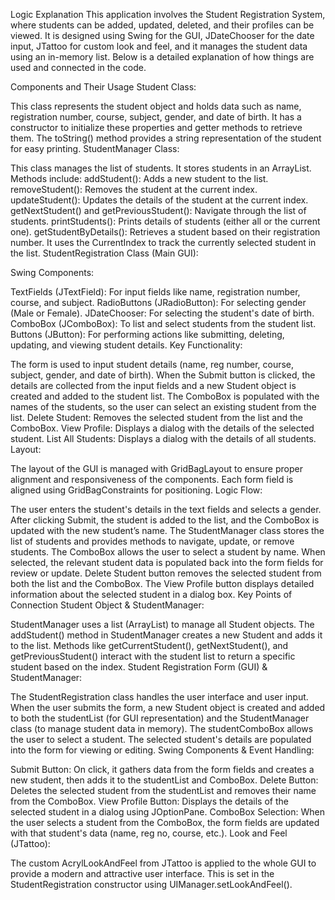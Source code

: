 Logic Explanation
This application involves the Student Registration System, where students can be added, updated, deleted, and their profiles can be viewed. It is designed using Swing for the GUI, JDateChooser for the date input, JTattoo for custom look and feel, and it manages the student data using an in-memory list. Below is a detailed explanation of how things are used and connected in the code.

Components and Their Usage
Student Class:

This class represents the student object and holds data such as name, registration number, course, subject, gender, and date of birth.
It has a constructor to initialize these properties and getter methods to retrieve them.
The toString() method provides a string representation of the student for easy printing.
StudentManager Class:

This class manages the list of students.
It stores students in an ArrayList<Student>.
Methods include:
addStudent(): Adds a new student to the list.
removeStudent(): Removes the student at the current index.
updateStudent(): Updates the details of the student at the current index.
getNextStudent() and getPreviousStudent(): Navigate through the list of students.
printStudents(): Prints details of students (either all or the current one).
getStudentByDetails(): Retrieves a student based on their registration number.
It uses the CurrentIndex to track the currently selected student in the list.
StudentRegistration Class (Main GUI):

Swing Components:

TextFields (JTextField): For input fields like name, registration number, course, and subject.
RadioButtons (JRadioButton): For selecting gender (Male or Female).
JDateChooser: For selecting the student's date of birth.
ComboBox (JComboBox): To list and select students from the student list.
Buttons (JButton): For performing actions like submitting, deleting, updating, and viewing student details.
Key Functionality:

The form is used to input student details (name, reg number, course, subject, gender, and date of birth).
When the Submit button is clicked, the details are collected from the input fields and a new Student object is created and added to the student list.
The ComboBox is populated with the names of the students, so the user can select an existing student from the list.
Delete Student: Removes the selected student from the list and the ComboBox.
View Profile: Displays a dialog with the details of the selected student.
List All Students: Displays a dialog with the details of all students.
Layout:

The layout of the GUI is managed with GridBagLayout to ensure proper alignment and responsiveness of the components.
Each form field is aligned using GridBagConstraints for positioning.
Logic Flow:

The user enters the student's details in the text fields and selects a gender.
After clicking Submit, the student is added to the list, and the ComboBox is updated with the new student’s name.
The StudentManager class stores the list of students and provides methods to navigate, update, or remove students.
The ComboBox allows the user to select a student by name. When selected, the relevant student data is populated back into the form fields for review or update.
Delete Student button removes the selected student from both the list and the ComboBox.
The View Profile button displays detailed information about the selected student in a dialog box.
Key Points of Connection
Student Object & StudentManager:

StudentManager uses a list (ArrayList<Student>) to manage all Student objects. The addStudent() method in StudentManager creates a new Student and adds it to the list. Methods like getCurrentStudent(), getNextStudent(), and getPreviousStudent() interact with the student list to return a specific student based on the index.
Student Registration Form (GUI) & StudentManager:

The StudentRegistration class handles the user interface and user input. When the user submits the form, a new Student object is created and added to both the studentList (for GUI representation) and the StudentManager class (to manage student data in memory).
The studentComboBox allows the user to select a student. The selected student's details are populated into the form for viewing or editing.
Swing Components & Event Handling:

Submit Button: On click, it gathers data from the form fields and creates a new student, then adds it to the studentList and ComboBox.
Delete Button: Deletes the selected student from the studentList and removes their name from the ComboBox.
View Profile Button: Displays the details of the selected student in a dialog using JOptionPane.
ComboBox Selection: When the user selects a student from the ComboBox, the form fields are updated with that student's data (name, reg no, course, etc.).
Look and Feel (JTattoo):

The custom AcrylLookAndFeel from JTattoo is applied to the whole GUI to provide a modern and attractive user interface.
This is set in the StudentRegistration constructor using UIManager.setLookAndFeel().
